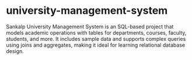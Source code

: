 # university-management-system
Sankalp University Management System is an SQL-based project that models academic operations with tables for departments, courses, faculty, students, and more. It includes sample data and supports complex queries using joins and aggregates, making it ideal for learning relational database design.

